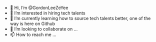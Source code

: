 - 👋 Hi, I’m @GordonLeeZeYee
- 👀 I’m interested in hiring tech talents
- 🌱 I’m currently learning how to source tech talents better, one of the way is here on Github
- 💞️ I’m looking to collaborate on ...
- 📫 How to reach me ...

<!---
GordonLeeZeYee/GordonLeeZeYee is a ✨ special ✨ repository because its `README.md` (this file) appears on your GitHub profile.
You can click the Preview link to take a look at your changes.
--->
